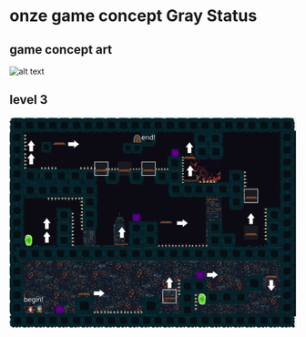 # onze game concept Gray Status

## game concept art

![alt text](https://files.catbox.moe/lwo6fs.png)

## level 3

![alt text](image.png)